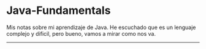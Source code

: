 # **Java-Fundamentals**

Mis notas sobre mi aprendizaje de Java. He escuchado que es un lenguaje 
complejo y dificil, pero bueno, vamos a mirar como nos va. 


---

